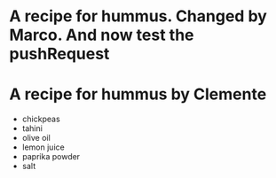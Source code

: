 # A recipe for hummus. Changed by Marco. And now test the pushRequest
# A recipe for hummus by Clemente

- chickpeas
- tahini
- olive oil
- lemon juice
- paprika powder
- salt

